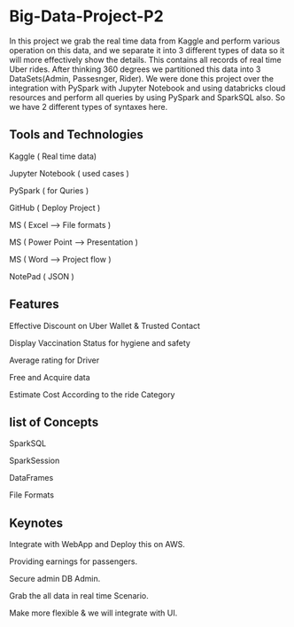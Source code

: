 # Big-Data-Project-P2

In this project we grab the real time data from Kaggle and perform various operation on this data, and we separate it  into 3 different types of data so it will more effectively show the details. This contains all records of real time Uber rides.
After thinking 360 degrees we partitioned this data into 3 DataSets(Admin, Passesnger, Rider).
We were done this project over the integration with PySpark with Jupyter Notebook and using databricks cloud resources and perform all queries by using PySpark and SparkSQL also.
So we have 2 different types of syntaxes here.


## Tools and Technologies

Kaggle ( Real time data)

Jupyter Notebook ( used cases )

PySpark ( for Quries )

GitHub ( Deploy Project )

MS ( Excel --> File formats )

MS ( Power Point --> Presentation )

MS ( Word --> Project flow )

NotePad ( JSON )


## Features

Effective Discount on Uber Wallet & Trusted Contact

Display Vaccination Status for hygiene and safety

Average rating for Driver 

Free and Acquire data

Estimate Cost According to the ride Category

## list of Concepts

SparkSQL

SparkSession

DataFrames

File Formats

## Keynotes

Integrate with WebApp and Deploy this on AWS.

Providing earnings for passengers.

Secure admin DB Admin.

Grab the all data in real time Scenario.

Make more flexible & we will integrate with UI.

